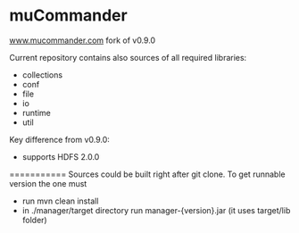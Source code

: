 muCommander
===========

www.mucommander.com fork of v0.9.0

Current repository contains also sources of all required libraries:
* collections
* conf
* file
* io
* runtime
* util

Key difference from v0.9.0:
* supports HDFS 2.0.0


===========
Sources could be built right after git clone.
To get runnable version the one must
* run mvn clean install
* in ./manager/target directory run manager-{version}.jar (it uses target/lib folder)
